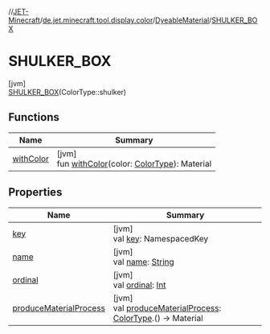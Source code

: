 //[JET-Minecraft](../../../../index.md)/[de.jet.minecraft.tool.display.color](../../index.md)/[DyeableMaterial](../index.md)/[SHULKER_BOX](index.md)

# SHULKER_BOX

[jvm]\
[SHULKER_BOX](index.md)(ColorType::shulker)

## Functions

| Name | Summary |
|---|---|
| [withColor](../with-color.md) | [jvm]<br>fun [withColor](../with-color.md)(color: [ColorType](../../-color-type/index.md)): Material |

## Properties

| Name | Summary |
|---|---|
| [key](../key.md) | [jvm]<br>val [key](../key.md): NamespacedKey |
| [name](../../../de.jet.minecraft.tool.input/-keyboard/-type/-a-n-y/index.md#-372974862%2FProperties%2F-726029290) | [jvm]<br>val [name](../../../de.jet.minecraft.tool.input/-keyboard/-type/-a-n-y/index.md#-372974862%2FProperties%2F-726029290): [String](https://kotlinlang.org/api/latest/jvm/stdlib/kotlin/-string/index.html) |
| [ordinal](../../../de.jet.minecraft.tool.input/-keyboard/-type/-a-n-y/index.md#-739389684%2FProperties%2F-726029290) | [jvm]<br>val [ordinal](../../../de.jet.minecraft.tool.input/-keyboard/-type/-a-n-y/index.md#-739389684%2FProperties%2F-726029290): [Int](https://kotlinlang.org/api/latest/jvm/stdlib/kotlin/-int/index.html) |
| [produceMaterialProcess](../produce-material-process.md) | [jvm]<br>val [produceMaterialProcess](../produce-material-process.md): [ColorType](../../-color-type/index.md).() -&gt; Material |
